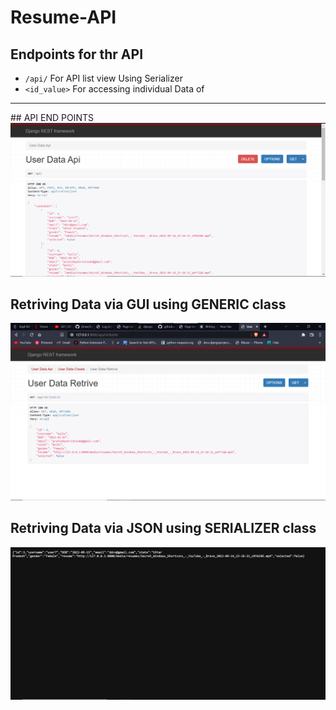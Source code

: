 # Resume-API
  ## Endpoints for thr API
- `/api/`         For API list view Using Serializer
- `<id_value>`    For accessing individual Data of 

<hr>
## API END POINTS
<img src="https://github.com/praTeek271/Resume-API/blob/master/media/images/api_front_end.png">

## Retriving Data via GUI using GENERIC class
<img src="https://github.com/praTeek271/Resume-API/blob/master/media/images/data_retrivng_GUI.png">

## Retriving Data via JSON using SERIALIZER class
<img src="https://github.com/praTeek271/Resume-API/blob/master/media/images/data_retrivng_JSON_format.png">

